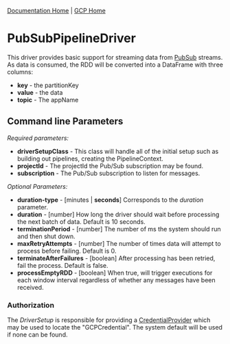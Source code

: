 [Documentation Home](../../docs/readme.md) | [GCP Home](../readme.md)

# PubSubPipelineDriver
This driver provides basic support for streaming data from [PubSub](https://cloud.google.com/pubsub/docs/overview) 
streams. As data is consumed, the RDD will be converted into a DataFrame with three columns:

* **key** - the partitionKey
* **value** - the data
* **topic** - The appName

## Command line Parameters
*Required parameters:*
* **driverSetupClass** - This class will handle all of the initial setup such as building out pipelines, creating the PipelineContext.
* **projectId** - The projectId the Pub/Sub subscription may be found.
* **subscription** - The Pub/Sub subscription to listen for messages.

*Optional Parameters:*
* **duration-type** - [minutes | **seconds**] Corresponds to the *duration* parameter.
* **duration** - [number] How long the driver should wait before processing the next batch of data. Default is 10 seconds.
* **terminationPeriod** - [number] The number of ms the system should run and then shut down. 
* **maxRetryAttempts** - [number] The number of times data will attempt to process before failing. Default is 0.
* **terminateAfterFailures** - [boolean] After processing has been retried, fail the process. Default is false.
* **processEmptyRDD** - [boolean] When true, will trigger executions for each window interval
 regardless of whether any messages have been received.
 
### Authorization
The _DriverSetup_ is responsible for providing a [CredentialProvider](../../docs/credentialprovider.md) which may be 
used to locate the "GCPCredential". The system default will be used if none can be found.
